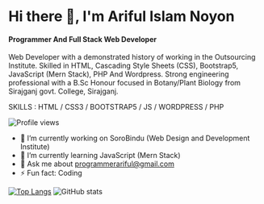 
# Hi there 👋, I'm Ariful Islam Noyon
#### Programmer And Full Stack Web Developer


Web Developer with a demonstrated history of working in the Outsourcing Institute. Skilled in HTML, Cascading Style Sheets (CSS), Bootstrap5, JavaScript (Mern Stack), PHP And Wordpress. Strong engineering professional with a B.Sc Honour focused in Botany/Plant Biology from Sirajganj govt. College, Sirajganj.


SKILLS :  HTML / CSS3 / BOOTSTRAP5 / JS / WORDPRESS / PHP 


![Profile views](https://gpvc.arturio.dev/programmerariful)  


- 🔭 I’m currently working on SoroBindu (Web Design and Development Institute)
- 🌱 I’m currently learning JavaScript (Mern Stack) 
- 💬 Ask me about programmerariful@gmail.com 
- ⚡ Fun fact: Coding  

[![Top Langs](https://github-readme-stats.vercel.app/api/top-langs/?username=programmerariful)](https://github.com/anuraghazra/github-readme-stats)                             ![GitHub stats](https://github-readme-stats.vercel.app/api?username=programmerariful&show_icons=true)  
